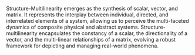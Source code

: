 

Structure-Multilinearity emerges as the synthesis of scalar, vector, and matrix. It represents the interplay between individual, directed, and interrelated elements of a system, allowing us to perceive the multi-faceted dynamics of composite physical and abstract systems. Structure-multilinearity encapsulates the constancy of a scalar, the directionality of a vector, and the multi-linear relationships of a matrix, evolving a robust framework for depicting and managing real-world phenomena.
 
